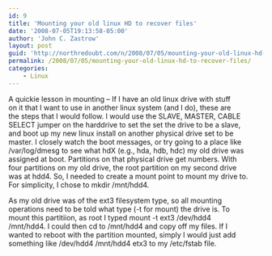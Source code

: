 ```yaml
---
id: 9
title: 'Mounting your old linux HD to recover files'
date: '2008-07-05T19:13:58-05:00'
author: 'John C. Zastrow'
layout: post
guid: 'http://northredoubt.com/n/2008/07/05/mounting-your-old-linux-hd-to-recover-files/'
permalink: /2008/07/05/mounting-your-old-linux-hd-to-recover-files/
categories:
    - Linux
---
```


A quickie lesson in mounting – If I have an old linux drive with stuff  
on it that I want to use in another linux system (and I do), these are  
the steps that I would follow. I would use the SLAVE, MASTER, CABLE  
SELECT jumper on the harddrive to set the set the drive to be a slave,  
and boot up my new linux install on another physical drive set to be  
master. I closely watch the boot messages, or try going to a place like  
/var/log/dmesg to see what hdX (e.g., hda, hdb, hdc) my old drive was  
assigned at boot. Partitions on that physical drive get numbers. With  
four partitions on my old drive, the root partition on my second drive  
was at hdd4. So, I needed to create a mount point to mount my drive to.  
For simplicity, I chose to mkdir /mnt/hdd4.

As my old drive was of the ext3 filesystem type, so all mounting  
operations need to be told what type (-t for mount) the drive is. To  
mount this partitiion, as root I typed mount -t ext3 /dev/hdd4  
/mnt/hdd4. I could then cd to /mnt/hdd4 and copy off my files. If I  
wanted to reboot with the partition mounted, simply I would just add  
something like /dev/hdd4 /mnt/hdd4 etx3 to my /etc/fstab file.